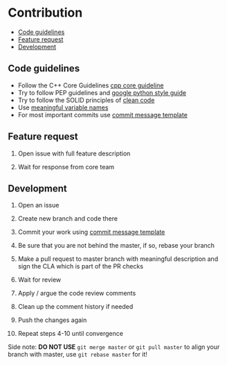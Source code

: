 Contribution
============

- [Code guidelines](#code-guidelines)
- [Feature request](#feature-request)
- [Development](#development)

[cpp core guideline]: https://isocpp.github.io/CppCoreGuidelines/CppCoreGuidelines

[google python style guide]: https://github.com/google/styleguide/blob/gh-pages/pyguide.md

[clean code]: https://medium.com/mindorks/how-to-write-clean-code-lessons-learnt-from-the-clean-code-robert-c-martin-9ffc7aef870c

[meaningful variable names]: https://medium.com/coding-skills/clean-code-101-meaningful-names-and-functions-bf450456d90c

[commit message template]: .github/.gitmessage_template

## Code guidelines <a name="code-guidelines"></a>

* Follow the C++ Core Guidelines [cpp core guideline]
* Try to follow PEP guidelines and [google python style guide]
* Try to follow the SOLID principles of [clean code]
* Use [meaningful variable names]
* For most important commits use [commit message template]

## Feature request <a name="feature-request"></a>

1. Open issue with full feature description

2. Wait for response from core team

## Development <a name="development"></a>

1. Open an issue

2. Create new branch and code there

3. Commit your work using [commit message template]

4. Be sure that you are not behind the master, if so, rebase your branch

5. Make a pull request to master branch with meaningful description and sign the CLA which is part of the PR checks

6. Wait for review

7. Apply / argue the code review comments

8. Clean up the comment history if needed

9. Push the changes again

10. Repeat steps 4-10 until convergence

Side note: **DO NOT USE** `git merge master` or `git pull master` to align your
branch with master, use `git rebase master` for it!

